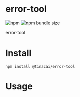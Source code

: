 <!--
 * @Descripttion: 
 * @version: 
 * @Author: tina.cai
 * @Date: 2021-02-20 15:52:13
 * @LastEditors: tina.cai
 * @LastEditTime: 2021-02-20 16:10:38
-->
# error-tool

![npm](https://img.shields.io/npm/v/@tinacai/error-tool)
![npm bundle size](https://img.shields.io/bundlephobia/min/@tinacai/error-tool)

error-tool

# Install

```
npm install @tinacai/error-tool
```

# Usage


